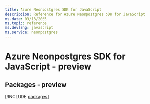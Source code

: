 ```yaml
---
title: Azure Neonpostgres SDK for JavaScript
description: Reference for Azure Neonpostgres SDK for JavaScript
ms.date: 03/13/2025
ms.topic: reference
ms.devlang: javascript
ms.service: neonpostgres
---
```

# Azure Neonpostgres SDK for JavaScript - preview
## Packages - preview
[!INCLUDE [packages](neonpostgres-index.md)]